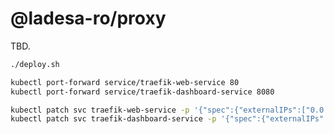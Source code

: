 # @ladesa-ro/proxy

TBD.

```sh
./deploy.sh
```

```sh
kubectl port-forward service/traefik-web-service 80
kubectl port-forward service/traefik-dashboard-service 8080
```

```sh
kubectl patch svc traefik-web-service -p '{"spec":{"externalIPs":["0.0.0.0"]}}';
kubectl patch svc traefik-dashboard-service -p '{"spec":{"externalIPs":["0.0.0.0"]}}';
```
